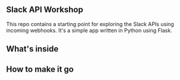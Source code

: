 ## Slack API Workshop

This repo contains a starting point for exploring the Slack APIs using incoming webhooks.
It's a simple app written in Python using Flask.

## What's inside

## How to make it go
